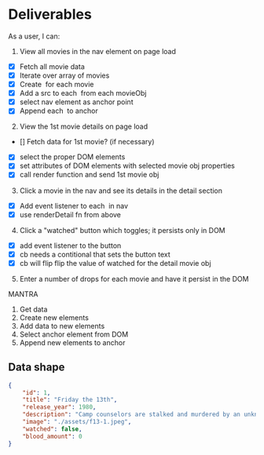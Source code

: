 # Deliverables
As a user, I can:
1. View all movies in the nav element on page load
 - [x] Fetch all movie data
 - [x] Iterate over array of movies
 - [x] Create <img> for each movie
 - [x] Add a src to each <img> from each movieObj
 - [x] select nav element as anchor point
 - [x] Append each <img> to anchor

2. View the 1st movie details on page load
 - [] Fetch data for 1st movie? (if necessary)
 - [x] select the proper DOM elements
 - [x] set attributes of DOM elements with selected movie obj properties
 - [x] call render function and send 1st movie obj

3. Click a movie in the nav and see its details in the detail section 
  - [x] Add event listener to each <img> in nav
  - [x] use renderDetail fn from above

4. Click a "watched" button which toggles; it persists only in DOM
  - [x] add event listener to the button
  - [x] cb needs a contitional that sets the button text
  - [x] cb will flip flip the value of watched for the detail movie obj
  
5. Enter a number of drops for each movie and have it persist in the DOM

MANTRA
1. Get data
2. Create new elements
3. Add data to new elements
4. Select anchor element from DOM
5. Append new elements to anchor

## Data shape 
```json
{
    "id": 1,
    "title": "Friday the 13th",
    "release_year": 1980,
    "description": "Camp counselors are stalked and murdered by an unknown assailant while trying to reopen a summer camp that was the site of a child's drowning.",
    "image": "./assets/f13-1.jpeg",
    "watched": false,
    "blood_amount": 0
}
```